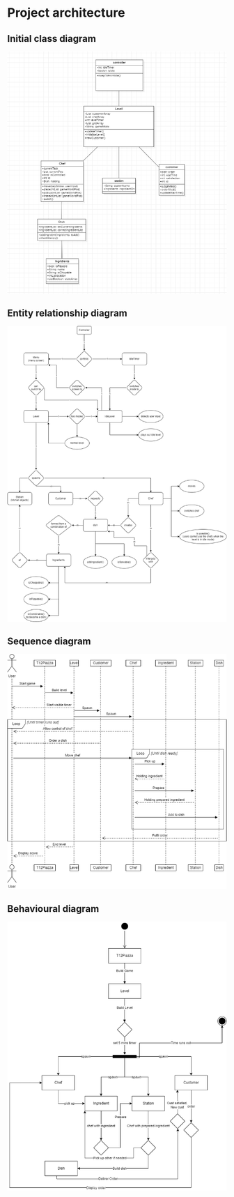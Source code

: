 # Project architecture

## Initial class diagram
![Class diagram](img/classDiagrams.png)

## Entity relationship diagram
![Class diagram](img/T12%20Entity%20Relationship%20Diagram.drawio.png)

## Sequence diagram
![Class diagram](img/T12%20Sequence%20diagram.png)

## Behavioural diagram
![Class diagram](img/T12%20Behavioural%20Diagram.png)

